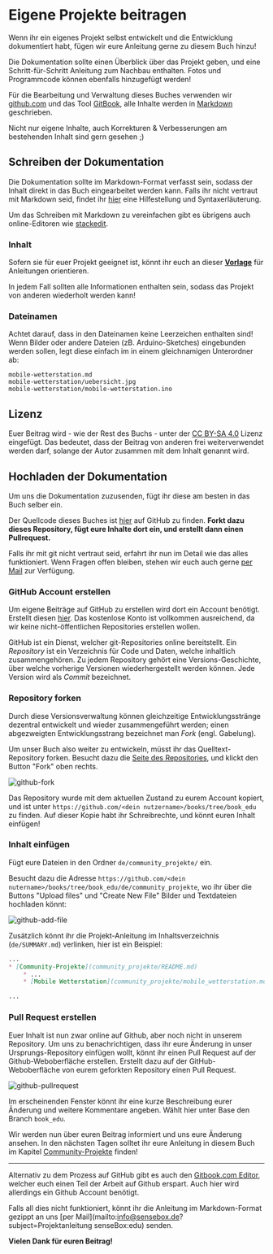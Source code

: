 # Eigene Projekte beitragen

Wenn ihr ein eigenes Projekt selbst entwickelt und die Entwicklung dokumentiert habt, fügen wir eure Anleitung gerne zu diesem Buch hinzu!

Die Dokumentation sollte einen Überblick über das Projekt geben, und eine Schritt-für-Schritt Anleitung zum Nachbau enthalten.
Fotos und Programmcode können ebenfalls hinzugefügt werden!

Für die Bearbeitung und Verwaltung dieses Buches verwenden wir [github.com](https://github.com) und das Tool [GitBook](https://www.gitbook.com/), alle Inhalte werden in [Markdown](http://whatismarkdown.com/) geschrieben.

Nicht nur eigene Inhalte, auch Korrekturen & Verbesserungen am bestehenden Inhalt sind gern gesehen ;)

## Schreiben der Dokumentation
Die Dokumentation sollte im Markdown-Format verfasst sein, sodass der Inhalt direkt in das Buch eingearbeitet werden kann. Falls ihr nicht vertraut mit Markdown seid, findet ihr [hier](https://github.com/adam-p/markdown-here/wiki/Markdown-Cheatsheet) eine Hilfestellung und Syntaxerläuterung.

Um das Schreiben mit Markdown zu vereinfachen gibt es übrigens auch online-Editoren wie [stackedit](https://stackedit.io/editor).

### Inhalt
Sofern sie für euer Projekt geeignet ist, könnt ihr euch an dieser <a href="./community_projekte/projekt_vorlage.md" target="_blank">**Vorlage**</a> für Anleitungen orientieren.

In jedem Fall sollten alle Informationen enthalten sein, sodass das Projekt von anderen wiederholt werden kann!

### Dateinamen
Achtet darauf, dass in den Dateinamen keine Leerzeichen enthalten sind!
Wenn Bilder oder andere Dateien (zB. Arduino-Sketches) eingebunden werden sollen, legt diese einfach im in einem gleichnamigen Unterordner ab:

```
mobile-wetterstation.md
mobile-wetterstation/uebersicht.jpg
mobile-wetterstation/mobile-wetterstation.ino
```

## Lizenz
Euer Beitrag wird - wie der Rest des Buchs - unter der [CC BY-SA 4.0](https://creativecommons.org/licenses/by-sa/4.0/) Lizenz eingefügt.
Das bedeutet, dass der Beitrag von anderen frei weiterverwendet werden darf, solange der Autor zusammen mit dem Inhalt genannt wird.

## Hochladen der Dokumentation
Um uns die Dokumentation zuzusenden, fügt ihr diese am besten in das Buch selber ein.

Der Quellcode dieses Buches ist [hier](https://github.com/sensebox/books) auf GitHub zu finden.
**Forkt dazu dieses Repository, fügt eure Inhalte dort ein, und erstellt dann einen Pullrequest.**

Falls ihr mit git nicht vertraut seid, erfahrt ihr nun im Detail wie das alles funktioniert.
Wenn Fragen offen bleiben, stehen wir euch auch gerne [per Mail](mailto:support@sensebox.de) zur Verfügung.

### GitHub Account erstellen
Um eigene Beiträge auf GitHub zu erstellen wird dort ein Account benötigt.
Erstellt diesen [hier](https://github.com/register).
Das kostenlose Konto ist vollkommen ausreichend, da wir keine nicht-öffentlichen Repositories erstellen wollen.

GitHub ist ein Dienst, welcher git-Repositories online bereitstellt.
Ein *Repository* ist ein Verzeichnis für Code und Daten, welche inhaltlich zusammengehören.
Zu jedem Repository gehört eine Versions-Geschichte, über welche vorherige Versionen wiederhergestellt werden können.
Jede Version wird als *Commit* bezeichnet.

### Repository forken
Durch diese Versionsverwaltung können gleichzeitige Entwicklungsstränge dezentral entwickelt und wieder zusammengeführt werden; einen abgezweigten Entwicklungsstrang bezeichnet man *Fork* (engl. Gabelung).

Um unser Buch also weiter zu entwickeln, müsst ihr das Quelltext-Repository forken.
Besucht dazu die [Seite des Repositories](https://github.com/sensebox/books), und klickt den Button "Fork" oben rechts.

![github-fork](https://raw.githubusercontent.com/sensebox/resources/master/images/github-fork.jpg)

Das Repository wurde mit dem aktuellen Zustand zu eurem Account kopiert, und ist unter `https://github.com/<dein nutzername>/books/tree/book_edu` zu finden. Auf dieser Kopie habt ihr Schreibrechte, und könnt euren Inhalt einfügen!

### Inhalt einfügen
Fügt eure Dateien in den Ordner `de/community_projekte/` ein.

Besucht dazu die Adresse `https://github.com/<dein nutername>/books/tree/book_edu/de/community_projekte`, wo ihr über die Buttons "Upload files" und "Create New File" Bilder und Textdateien hochladen könnt:

![github-add-file](https://raw.githubusercontent.com/sensebox/resources/master/images/github-add-files.jpg)

Zusätzlich könnt ihr die Projekt-Anleitung im Inhaltsverzeichnis (`de/SUMMARY.md`) verlinken, hier ist ein Beispiel:

```md
...
* [Community-Projekte](community_projekte/README.md)
    * ...
    * [Mobile Wetterstation](community_projekte/mobile_wetterstation.md)

...
```

### Pull Request erstellen
Euer Inhalt ist nun zwar online auf Github, aber noch nicht in unserem Repository.
Um uns zu benachrichtigen, dass ihr eure Änderung in unser Ursprungs-Repository einfügen wollt, könnt ihr einen Pull Request auf der Github-Weboberfläche erstellen.
Erstellt dazu auf der GitHub-Weboberfläche von eurem geforkten Repository einen Pull Request.

![github-pullrequest](https://raw.githubusercontent.com/sensebox/resources/master/images/github-pullrequest.jpg)

Im erscheinenden Fenster könnt ihr eine kurze Beschreibung eurer Änderung und weitere Kommentare angeben. Wählt hier unter Base den Branch `book_edu`.

Wir werden nun über euren Beitrag informiert und uns eure Änderung ansehen.
In den nächsten Tagen solltet ihr eure Anleitung in diesem Buch im Kapitel [Community-Projekte](community_projekte/README.md) finden!

---

Alternativ zu dem Prozess auf GitHub gibt es auch den [Gitbook.com Editor](https://www.gitbook.com/editor), welcher euch einen Teil der Arbeit auf Github erspart.
Auch hier wird allerdings ein Github Account benötigt.

Falls all dies nicht funktioniert, könnt ihr die Anleitung im Markdown-Format gezippt an uns [per Mail](mailto:info@sensebox.de?subject=Projektanleitung senseBox:edu) senden.

**Vielen Dank für euren Beitrag!**
